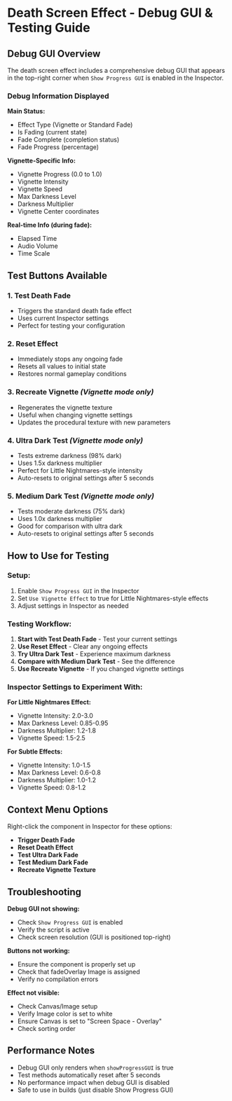 # Death Screen Effect - Debug GUI & Testing Guide

## Debug GUI Overview

The death screen effect includes a comprehensive debug GUI that appears in the top-right corner when `Show Progress GUI` is enabled in the Inspector.

### Debug Information Displayed

**Main Status:**
- Effect Type (Vignette or Standard Fade)
- Is Fading (current state)
- Fade Complete (completion status)
- Fade Progress (percentage)

**Vignette-Specific Info:**
- Vignette Progress (0.0 to 1.0)
- Vignette Intensity
- Vignette Speed
- Max Darkness Level
- Darkness Multiplier
- Vignette Center coordinates

**Real-time Info (during fade):**
- Elapsed Time
- Audio Volume
- Time Scale

## Test Buttons Available

### 1. **Test Death Fade**
- Triggers the standard death fade effect
- Uses current Inspector settings
- Perfect for testing your configuration

### 2. **Reset Effect**
- Immediately stops any ongoing fade
- Resets all values to initial state
- Restores normal gameplay conditions

### 3. **Recreate Vignette** *(Vignette mode only)*
- Regenerates the vignette texture
- Useful when changing vignette settings
- Updates the procedural texture with new parameters

### 4. **Ultra Dark Test** *(Vignette mode only)*
- Tests extreme darkness (98% dark)
- Uses 1.5x darkness multiplier
- Perfect for Little Nightmares-style intensity
- Auto-resets to original settings after 5 seconds

### 5. **Medium Dark Test** *(Vignette mode only)*
- Tests moderate darkness (75% dark)
- Uses 1.0x darkness multiplier
- Good for comparison with ultra dark
- Auto-resets to original settings after 5 seconds

## How to Use for Testing

### Setup:
1. Enable `Show Progress GUI` in the Inspector
2. Set `Use Vignette Effect` to true for Little Nightmares-style effects
3. Adjust settings in Inspector as needed

### Testing Workflow:
1. **Start with Test Death Fade** - Test your current settings
2. **Use Reset Effect** - Clear any ongoing effects
3. **Try Ultra Dark Test** - Experience maximum darkness
4. **Compare with Medium Dark Test** - See the difference
5. **Use Recreate Vignette** - If you changed vignette settings

### Inspector Settings to Experiment With:

**For Little Nightmares Effect:**
- Vignette Intensity: 2.0-3.0
- Max Darkness Level: 0.85-0.95
- Darkness Multiplier: 1.2-1.8
- Vignette Speed: 1.5-2.5

**For Subtle Effects:**
- Vignette Intensity: 1.0-1.5
- Max Darkness Level: 0.6-0.8
- Darkness Multiplier: 1.0-1.2
- Vignette Speed: 0.8-1.2

## Context Menu Options

Right-click the component in Inspector for these options:
- **Trigger Death Fade**
- **Reset Death Effect**
- **Test Ultra Dark Fade**
- **Test Medium Dark Fade**
- **Recreate Vignette Texture**

## Troubleshooting

**Debug GUI not showing:**
- Check `Show Progress GUI` is enabled
- Verify the script is active
- Check screen resolution (GUI is positioned top-right)

**Buttons not working:**
- Ensure the component is properly set up
- Check that fadeOverlay Image is assigned
- Verify no compilation errors

**Effect not visible:**
- Check Canvas/Image setup
- Verify Image color is set to white
- Ensure Canvas is set to "Screen Space - Overlay"
- Check sorting order

## Performance Notes

- Debug GUI only renders when `showProgressGUI` is true
- Test methods automatically reset after 5 seconds
- No performance impact when debug GUI is disabled
- Safe to use in builds (just disable Show Progress GUI)
